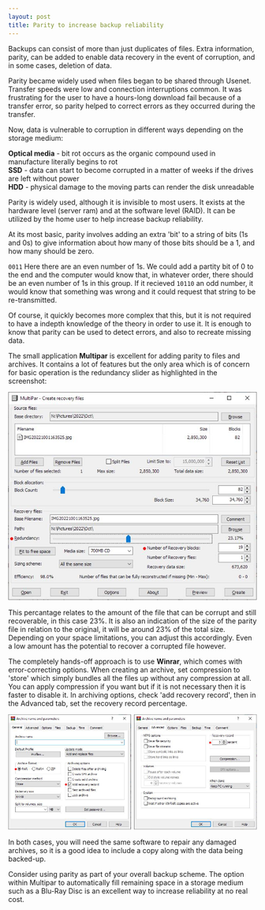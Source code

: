 ```yaml
---
layout: post
title: Parity to increase backup reliability
---
```


Backups can consist of more than just duplicates of files. Extra information, parity, can be added to enable data recovery in the event of corruption, and in some cases, deletion of data.

Parity became widely used when files began to be shared through Usenet. Transfer speeds were low and connection interruptions common. It was frustrating for the user to have a hours-long download fail because of a transfer error, so parity helped to correct errors as they occurred during the transfer.

Now, data is vulnerable to corruption in different ways depending on the storage medium:

**Optical media** - bit rot occurs as the organic compound used in manufacture literally begins to rot  
**SSD** - data can start to become corrupted in a matter of weeks if the drives are left without power  
**HDD** - physical damage to the moving parts can render the disk unreadable

Parity is widely used, although it is invisible to most users. It exists at the hardware level (server ram) and at the software level (RAID). It can be utilized by the home user to help increase backup reliability.

At its most basic, parity involves adding an extra 'bit' to a string of bits (1s and 0s) to give information about how many of those bits should be a 1, and how many should be zero.

`0011`	Here there are an even number of 1s. We could add a partity bit of 0 to the end and the computer would know that, in whatever order, there should be an even number of 1s in this group. If it recieved `10110` an odd number, it would know that something was wrong and it could request that string to be re-transmitted.

Of course, it quickly becomes more complex that this, but it is not required to have a indepth knowledge of the theory in order to use it. It is enough to know that parity can be used to detect errors, and also to recreate missing data.

The small application **Multipar** is excellent for adding parity to files and archives. It contains a lot of features but the only area which is of concern for basic operation is the redundancy slider as highlighted in the screenshot:

![alt text](/images/multipar1.JPG)

This percantage relates to the amount of the file that can be corrupt and still recoverable, in this case 23%. It is also an indication of the size of the parity file in relation to the original, it will be around 23% of the total size. Depending on your space limitations, you can adjust this accordingly. Even a low amount has the potential to recover a corrupted file however.

The completely hands-off approach is to use **Winrar**, which comes with error-correcting options. When creating an archive, set compression to 'store' which simply bundles all the files up without any compression at all. You can apply compression if you want but if it is not necessary then it is faster to disable it. In archiving options, check 'add recovery record', then in the Advanced tab, set the recovery record percentage.

![alt text](/images/winrar2.JPG)

In both cases, you will need the same software to repair any damaged archives, so it is a good idea to include a copy along with the data being backed-up.

Consider using parity as part of your overall backup scheme. The option within Multipar to automatically fill remaining space in a storage medium such as a Blu-Ray Disc is an excellent way to increase reliability at no real cost.



